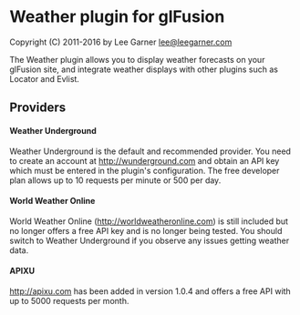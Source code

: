 # Weather plugin for glFusion
Copyright (C) 2011-2016 by Lee Garner  lee@leegarner.com

The Weather plugin allows you to display weather forecasts on your
glFusion site, and integrate weather displays with other plugins such
as Locator and Evlist.

## Providers
#### Weather Underground
Weather Underground is the default and recommended provider.
You need to create an account at http://wunderground.com and obtain
an API key which must be entered in the plugin's configuration. The
free developer plan allows up to 10 requests per minute or 500 per day.

#### World Weather Online
World Weather Online (http://worldweatheronline.com) is still included
but no longer offers a free API key and is no longer being tested.
You should switch to Weather Underground if you observe any issues getting
weather data.

#### APIXU
http://apixu.com has been added in version 1.0.4 and offers a free API with
up to 5000 requests per month.
